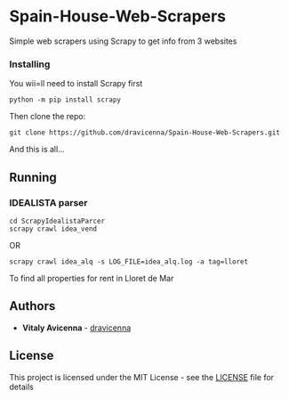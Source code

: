 # Spain-House-Web-Scrapers

 Simple web scrapers using Scrapy to get info from 3 websites

### Installing

You wii=ll need to install Scrapy first

```
python -m pip install scrapy
```

Then clone the repo:
```
git clone https://github.com/dravicenna/Spain-House-Web-Scrapers.git
```
And this is all...

## Running

### IDEALISTA parser

```
cd ScrapyIdealistaParcer
scrapy crawl idea_vend
```
OR

```
scrapy crawl idea_alq -s LOG_FILE=idea_alq.log -a tag=lloret
```
To find all properties for rent in Lloret de Mar

## Authors

* **Vitaly Avicenna** - [dravicenna](https://github.com/dravicenna)

## License

This project is licensed under the MIT License - see the [LICENSE](LICENSE) file for details

